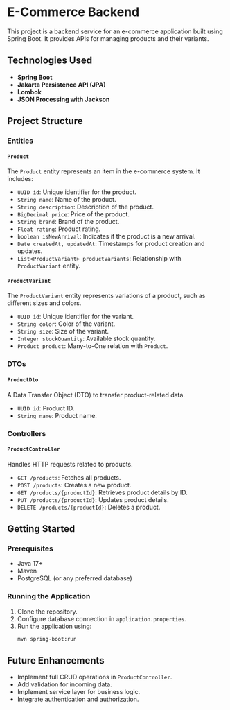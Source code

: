 # E-Commerce Backend

This project is a backend service for an e-commerce application built using Spring Boot. It provides APIs for managing products and their variants.

## Technologies Used
- **Spring Boot**
- **Jakarta Persistence API (JPA)**
- **Lombok**
- **JSON Processing with Jackson**

## Project Structure

### Entities

#### `Product`
The `Product` entity represents an item in the e-commerce system. It includes:
- `UUID id`: Unique identifier for the product.
- `String name`: Name of the product.
- `String description`: Description of the product.
- `BigDecimal price`: Price of the product.
- `String brand`: Brand of the product.
- `Float rating`: Product rating.
- `boolean isNewArrival`: Indicates if the product is a new arrival.
- `Date createdAt, updatedAt`: Timestamps for product creation and updates.
- `List<ProductVariant> productVariants`: Relationship with `ProductVariant` entity.

#### `ProductVariant`
The `ProductVariant` entity represents variations of a product, such as different sizes and colors.
- `UUID id`: Unique identifier for the variant.
- `String color`: Color of the variant.
- `String size`: Size of the variant.
- `Integer stockQuantity`: Available stock quantity.
- `Product product`: Many-to-One relation with `Product`.

### DTOs

#### `ProductDto`
A Data Transfer Object (DTO) to transfer product-related data.
- `UUID id`: Product ID.
- `String name`: Product name.

### Controllers

#### `ProductController`
Handles HTTP requests related to products.
- `GET /products`: Fetches all products.
- `POST /products`: Creates a new product.
- `GET /products/{productId}`: Retrieves product details by ID.
- `PUT /products/{productId}`: Updates product details.
- `DELETE /products/{productId}`: Deletes a product.

## Getting Started

### Prerequisites
- Java 17+
- Maven
- PostgreSQL (or any preferred database)

### Running the Application
1. Clone the repository.
2. Configure database connection in `application.properties`.
3. Run the application using:
   ```sh
   mvn spring-boot:run
   ```

## Future Enhancements
- Implement full CRUD operations in `ProductController`.
- Add validation for incoming data.
- Implement service layer for business logic.
- Integrate authentication and authorization.

